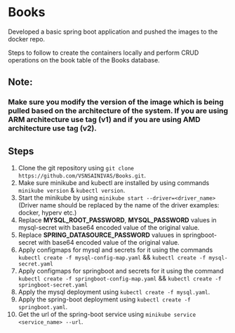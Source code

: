 # Books
Developed a basic spring boot application and pushed the images to the docker repo.

Steps to follow to create the containers locally and perform CRUD operations on the book table of the Books database.

## Note:
### Make sure you modify the version of the image which is being pulled based on the architecture of the system. If you are using ARM architecture use tag (v1) and if you are using AMD architecture use tag (v2).

## Steps
1) Clone the git repository using ```git clone https://github.com/VSNSAINIVAS/Books.git```.
2) Make sure minikube and kubectl are installed by using commands ```minikube version``` & ```kubectl version```.
3) Start the minikube by using ```minikube start --driver=<driver_name>``` (Driver name should be replaced by the name of the driver examples: docker, hyperv etc.)
4) Replace **MYSQL_ROOT_PASSWORD**, **MYSQL_PASSWORD** values in mysql-secret with base64 encoded value of the original value.
5) Replace **SPRING_DATASOURCE_PASSWORD** valuues in springboot-secret with base64 encoded value of the original value.
6) Apply configmaps for mysql and secrets for it using the commands ```kubectl create -f mysql-config-map.yaml``` && ```kubectl create -f mysql-secret.yaml```
7) Apply configmaps for springboot and secrets for it using the command ```kubectl create -f springboot-config-map.yaml``` && ```kubectl create -f springboot-secret.yaml```
8) Apply the mysql deployment using ```kubectl create -f mysql.yaml```.
9) Apply the spring-boot deployment using ```kubectl create -f springboot.yaml```.
10) Get the url of the spring-boot service using ```minikube service <service_name> --url```.
